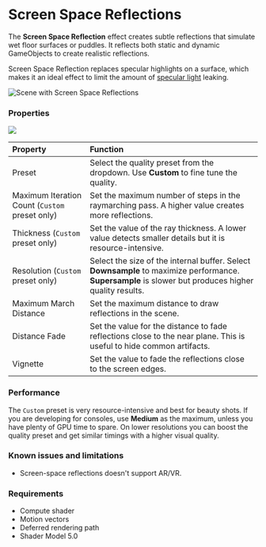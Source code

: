 # Screen Space Reflections 

The **Screen Space Reflection** effect creates subtle reflections that simulate wet floor surfaces or puddles. It reflects both static and dynamic GameObjects to create realistic reflections.

Screen Space Reflection replaces specular highlights on a surface, which makes it an ideal effect to limit the amount of [specular light](https://docs.unity3d.com/Manual/shader-NormalSpecular.html) leaking.

![Scene with Screen Space Reflections](images\screenshot-ssr.png)



### Properties

![](images/ssr.png)

| Property                | Function                                                     |
| :----------------------- | :------------------------------------------------------------ |
| Preset                  | Select the quality preset from the dropdown. Use **Custom** to fine tune the quality. |
| Maximum Iteration Count (`Custom` preset only) | Set the maximum number of steps in the raymarching pass. A higher value creates more reflections. |
| Thickness (`Custom` preset only)| Set the value of the ray thickness. A lower value detects smaller details but it is resource-intensive. |
| Resolution (`Custom` preset only)| Select the size of the internal buffer. Select **Downsample** to maximize performance. **Supersample** is slower but produces higher quality results. |
| Maximum March Distance  | Set the maximum distance to draw reflections in the scene. |
| Distance Fade           | Set the value for the distance to fade reflections close to the near plane. This is useful to hide common artifacts. |
| Vignette                | Set the value to fade the reflections close to the screen edges. |

### Performance

The `Custom` preset is very resource-intensive and best for beauty shots. If you are developing for consoles, use **Medium** as the maximum, unless you have plenty of GPU time to spare. On lower resolutions you can boost the quality preset and get similar timings with a higher visual quality.

### Known issues and limitations

- Screen-space reflections doesn't support AR/VR.

### Requirements

- Compute shader
- Motion vectors
- Deferred rendering path
- Shader Model 5.0
